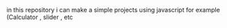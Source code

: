 in this repository i can make a simple projects using javascript for example (Calculator , slider , etc
